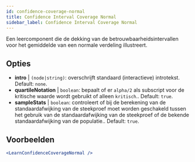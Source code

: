 ```yaml
---
id: confidence-coverage-normal
title: Confidence Interval Coverage Normal
sidebar_label: Confidence Interval Coverage Normal
---
```


Een leercomponent die de dekking van de betrouwbaarheidsintervallen voor het gemiddelde van een normale verdeling illustreert.

## Opties

* __intro__ | `(node|string)`: overschrijft standaard (interactieve) introtekst. Default: `none`.
* __quartileNotation__ | `boolean`: bepaalt of er `alpha/2` als subscript voor de kritische waarde wordt gebruikt of alleen `kritisch`.. Default: `true`.
* __sampleStats__ | `boolean`: controleert of bij de berekening van de standaardafwijking van de steekproef moet worden geschakeld tussen het gebruik van de standaardafwijking van de steekproef of de bekende standaardafwijking van de populatie.. Default: `true`.


## Voorbeelden

```jsx live
<LearnConfidenceCoverageNormal />
```

